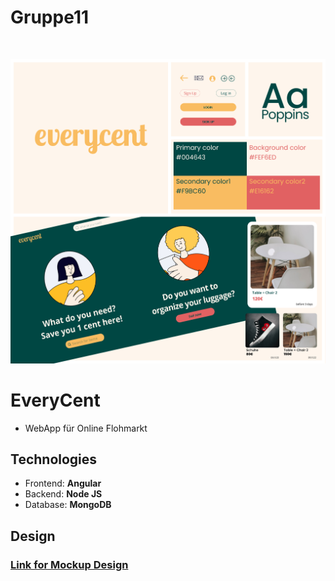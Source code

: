 # Gruppe11
<br>

![Semantic description of image](Design_System.jpg)


# EveryCent
- WebApp für Online Flohmarkt

## Technologies
- Frontend: **Angular**
- Backend: **Node JS**
- Database: **MongoDB**

## Design 

### [Link for Mockup Design ](https://www.figma.com/file/pVUlarB3jvQJ339Hzii7xP/everycent?node-id=79%3A2&t=uLUPgowncZaLY1o9-1)


